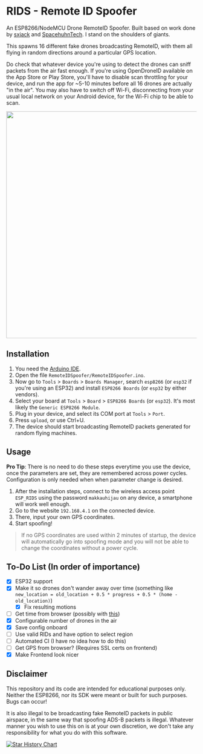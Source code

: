 # RIDS - Remote ID Spoofer

An ESP8266/NodeMCU Drone RemoteID Spoofer.
Built based on work done by [sxjack](https://github.com/sxjack/uav_electronic_ids) and [SpacehuhnTech](https://github.com/SpacehuhnTech/esp8266_deauther).
I stand on the shoulders of giants.

This spawns 16 different fake drones broadcasting RemoteID, with them all flying in random directions around a particular GPS location.

Do check that whatever device you're using to detect the drones can sniff packets from the air fast enough.
If you're using OpenDroneID available on the App Store or Play Store, you'll have to disable scan throttling for your device, and run the app for ~5-10 minutes before all 16 drones are actually "in the air".
You may also have to switch off Wi-Fi, disconnecting from your usual local network on your Android device, for the Wi-Fi chip to be able to scan.

<img src="./images/proof.jpg"  width="600">

## Installation

1. You need the [Arduino IDE](https://www.arduino.cc/en/software).
2. Open the file `RemoteIDSpoofer/RemoteIDSpoofer.ino`.
3. Now go to `Tools` > `Boards` > `Boards Manager`, search `esp8266` (or `esp32` if you're using an ESP32) and install `ESP8266 Boards` (or `esp32` by either vendors).
4. Select your board at `Tools` > `Board` > `ESP8266 Boards` (or `esp32`). It's most likely the `Generic ESP8266 Module`.
5. Plug in your device, and select its COM port at `Tools` > `Port`.
6. Press `upload`, or use Ctrl+U.
7. The device should start broadcasting RemoteID packets generated for random flying machines.

## Usage

**Pro Tip**:
There is no need to do these steps everytime you use the device, once the parameters are set, they are remembered across power cycles.
Configuration is only needed when when parameter change is desired.

1. After the installation steps, connect to the wireless access point `ESP_RIDS` using the password `makkauhijau` on any device, a smartphone will work well enough.
2. Go to the website `192.168.4.1` on the connected device.
3. There, input your own GPS coordinates.
4. Start spoofing!

> If no GPS coordinates are used within 2 minutes of startup, the device will automatically go into spoofing mode and you will not be able to change the coordinates without a power cycle.

## To-Do List (In order of importance)

- [x] ESP32 support
- [x] Make it so drones don't wander away over time (something like `new_location = old_location + 0.5 * progress + 0.5 * (home - old_location)`)
	- [x] Fix resulting motions	
- [ ] Get time from browser (possibly with [this](https://www.w3schools.com/jsref/jsref_gettime.asp))
- [x] Configurable number of drones in the air
- [x] Save config onboard
- [ ] Use valid RIDs and have option to select region
- [ ] Automated CI (I have no idea how to do this)
- [ ] Get GPS from browser? (Requires SSL certs on frontend)
- [x] Make Frontend look nicer

## Disclaimer

This repository and its code are intended for educational purposes only.
Neither the ESP8266, nor its SDK were meant or built for such purposes.
Bugs can occur!

It is also illegal to be broadcasting fake RemoteID packets in public airspace, in the same way that spoofing ADS-B packets is illegal.
Whatever manner you wish to use this on is at your own discretion, we don't take any responsibility for what you do with this software.

[![Star History Chart](https://api.star-history.com/svg?repos=jjshoots/RemoteIDSpoofer&type=Date)](https://star-history.com/#jjshoots/RemoteIDSpoofer&Date)
